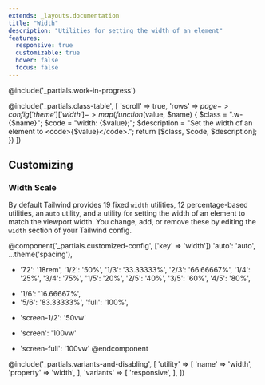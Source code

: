 ```yaml
---
extends: _layouts.documentation
title: "Width"
description: "Utilities for setting the width of an element"
features:
  responsive: true
  customizable: true
  hover: false
  focus: false
---
```


@include('_partials.work-in-progress')

@include('_partials.class-table', [
  'scroll' => true,
  'rows' => $page->config['theme']['width']->map(function ($value, $name) {
    $class = ".w-{$name}";
    $code = "width: {$value};";
    $description = "Set the width of an element to <code>{$value}</code>.";
    return [$class, $code, $description];
  })
])

## Customizing

### Width Scale

By default Tailwind provides 19 fixed `width` utilities, 12 percentage-based utilities, an `auto` utility, and a utility for setting the width of an element to match the viewport width. You change, add, or remove these by editing the `width` section of your Tailwind config.

@component('_partials.customized-config', ['key' => 'width'])
  'auto': 'auto',
  ...theme('spacing'),
+ '72': '18rem',
  '1/2': '50%',
  '1/3': '33.33333%',
  '2/3': '66.66667%',
  '1/4': '25%',
  '3/4': '75%',
  '1/5': '20%',
  '2/5': '40%',
  '3/5': '60%',
  '4/5': '80%',
- '1/6': '16.66667%',
- '5/6': '83.33333%',
  'full': '100%',
+ 'screen-1/2': '50vw'
- 'screen': '100vw'
+ 'screen-full': '100vw'
@endcomponent

@include('_partials.variants-and-disabling', [
    'utility' => [
        'name' => 'width',
        'property' => 'width',
    ],
    'variants' => [
        'responsive',
    ],
])
